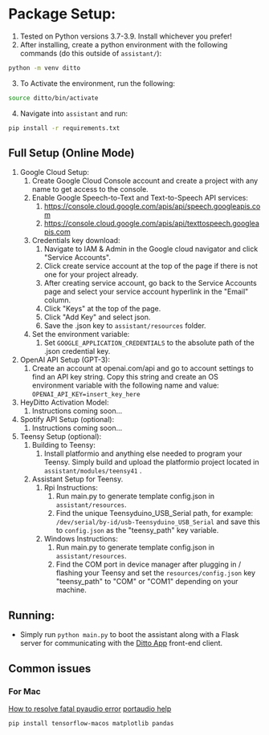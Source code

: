 # Package Setup:
1. Tested on Python versions 3.7-3.9. Install whichever you prefer!
2. After installing, create a python environment with the following commands (do this outside of `assistant/`):
```bash
python -m venv ditto
```
3. To Activate the environment, run the following:
```bash
source ditto/bin/activate
```
4. Navigate into `assistant` and run:
```bash
pip install -r requirements.txt
```

## Full Setup (Online Mode)
1. Google Cloud Setup:
	1. Create Google Cloud Console account and create a project with any name to get access to the console.
	2. Enable Google Speech-to-Text and Text-to-Speech API services:
		1. https://console.cloud.google.com/apis/api/speech.googleapis.com
		2. https://console.cloud.google.com/apis/api/texttospeech.googleapis.com
	3. Credentials key download:
		1. Navigate to IAM & Admin in the Google cloud navigator and click "Service Accounts".
		2. Click create service account at the top of the page if there is not one for your project already. 
		3. After creating service account, go back to the Service Accounts page and select your service account hyperlink in the "Email" column.
		4. Click "Keys" at the top of the page.
		5. Click "Add Key" and select json.
		6. Save the .json key to `assistant/resources` folder.
	4. Set the environment variable:
		1. Set `GOOGLE_APPLICATION_CREDENTIALS` to the absolute path of the .json credential key. 
2. OpenAI API Setup (GPT-3):
	1. Create an account at openai.com/api and go to account settings to find an API key string. Copy this string and create an OS environment variable with the following name and value:  `OPENAI_API_KEY=insert_key_here`
3. HeyDitto Activation Model:
	1. Instructions coming soon...
4. Spotify API Setup (optional):
	1. Instructions coming soon...
5. Teensy Setup (optional):
	1. Building to Teensy:
		1. Install platformio and anything else needed to program your Teensy. Simply build and upload the platformio project located in `assistant/modules/teensy41` .
	2. Assistant Setup for Teensy.
		1. Rpi Instructions:
			1. Run main.py to generate template config.json in `assistant/resources`.
			2. Find the unique Teensyduino_USB_Serial path, for example: `/dev/serial/by-id/usb-Teensyduino_USB_Serial` and save this to `config.json` as the "teensy_path" key variable.
		2. Windows Instructions:
			1. Run main.py to generate template config.json in `assistant/resources`.
			2. Find the COM port in device manager after plugging in / flashing your Teensy and set the `resources/config.json` key "teensy_path" to "COM" or "COM1" depending on your machine.


## Running:
- Simply run `python main.py` to boot the assistant along with a Flask server for communicating with the [Ditto App](https://github.com/omarzanji/ditto-app) front-end client.


## Common issues

### For Mac
[How to resolve fatal pyaudio error](https://www.codewithharry.com/blogpost/pyaudio-not-found-error/)
[portaudio help](https://stackoverflow.com/a/48815345)
```
pip install tensorflow-macos matplotlib pandas
```
